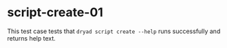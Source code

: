 
# script-create-01

This test case tests that `dryad script create --help` runs successfully and returns help text.